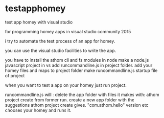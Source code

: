 # testapphomey
test app homey with visual studio

for programming homey apps in visual studio community 2015 

i try to automate the test process of an app for homey.

you can use the visual studio facilities to write the app.


you have to install  the athom cli and fs modules in node
make a node.js javascript project in vs 
add runcommandline.js in project folder.
add your homey files and maps to project folder 
make runcommandline.js startup file of project

when you want to test a app on your homey just run project.

runcommandline.js will :
delete the app folder with files  it makes with: athom project create from former run.
create a new app folder with the suggestions athom project create gives. "com.athom.hello" version etc
chooses your homey and runs it.


